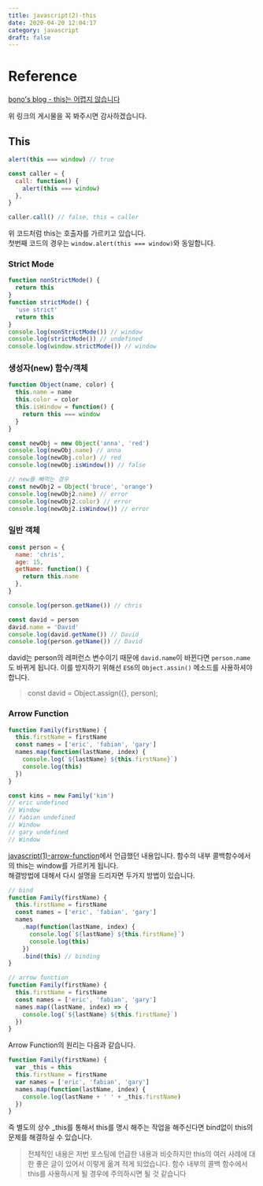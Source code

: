 ```yaml
---
title: javascript(2)-this
date: 2020-04-20 12:04:17
category: javascript
draft: false
---
```


# Reference

[bono's blog - this는 어렵지 않습니다](https://blueshw.github.io/2018/03/12/this/)

위 링크의 게시물을 꼭 봐주시면 감사하겠습니다.

## This

```js
alert(this === window) // true

const caller = {
  call: function() {
    alert(this === window)
  },
}

caller.call() // false, this = caller
```

위 코드처럼 this는 호출자를 가르키고 있습니다.\
첫번째 코드의 경우는 `window.alert(this === window)`와 동일합니다.

### Strict Mode

```js
function nonStrictMode() {
  return this
}
function strictMode() {
  'use strict'
  return this
}
console.log(nonStrictMode()) // window
console.log(strictMode()) // undefined
console.log(window.strictMode()) // window
```

### 생성자(new) 함수/객체

```js
function Object(name, color) {
  this.name = name
  this.color = color
  this.isWindow = function() {
    return this === window
  }
}

const newObj = new Object('anna', 'red')
console.log(newObj.name) // anna
console.log(newObj.color) // red
console.log(newObj.isWindow()) // false

// new를 빼먹는 경우
const newObj2 = Object('bruce', 'orange')
console.log(newObj2.name) // error
console.log(newObj2.color) // error
console.log(newObj2.isWindow()) // error
```

### 일반 객체

```js
const person = {
  name: 'chris',
  age: 15,
  getName: function() {
    return this.name
  },
}

console.log(person.getName()) // chris

const david = person
david.name = 'David'
console.log(david.getName()) // David
console.log(person.getName()) // David
```

david는 person의 레퍼런스 변수이기 때문에 `david.name`이 바뀐다면 `person.name`도 바뀌게 됩니다. 이를 방지하기 위해선 `ES6`의 `Object.assin()` 메소드를 사용하셔야 합니다.

> const david = Object.assign({}, person);

### Arrow Function

```js
function Family(firstName) {
  this.firstName = firstName
  const names = ['eric', 'fabian', 'gary']
  names.map(function(lastName, index) {
    console.log(`${lastName} ${this.firstName}`)
    console.log(this)
  })
}

const kims = new Family('kim')
// eric undefined
// Window
// fabian undefined
// Window
// gary undefined
// Window
```

[javascript(1)-arrow-function](<https://brouk-devlog.netlify.com/javascript/javascript(1)-arrow-function/>)에서 언급했던 내용입니다. 함수의 내부 콜백함수에서의 this는 window를 가르키게 됩니다. \
해결방법에 대해서 다시 설명을 드리자면 두가지 방법이 있습니다.

```js
// bind
function Family(firstName) {
  this.firstName = firstName
  const names = ['eric', 'fabian', 'gary']
  names
    .map(function(lastName, index) {
      console.log(`${lastName} ${this.firstName}`)
      console.log(this)
    })
    .bind(this) // binding
}

// arrow function
function Family(firstName) {
  this.firstName = firstName
  const names = ['eric', 'fabian', 'gary']
  names.map((lastName, index) => {
    console.log(`${lastName} ${this.firstName}`)
  })
}
```

Arrow Function의 원리는 다음과 같습니다.

```js
function Family(firstName) {
  var _this = this
  this.firstName = firstName
  var names = ['eric', 'fabian', 'gary']
  names.map(function(lastName, index) {
    console.log(lastName + ' ' + _this.firstName)
  })
}
```

즉 별도의 상수 \_this를 통해서 this를 명시 해주는 작업을 해주신다면 bind없이 this의 문제를 해결하실 수 있습니다.

> 전체적인 내용은 저번 포스팅에 언급한 내용과 비슷하지만 this의 여러 사례에 대한 좋은 글이 있어서 이렇게 옮겨 적게 되었습니다. 함수 내부의 콜백 함수에서 this를 사용하시게 될 경우에 주의하시면 될 것 같습니다
